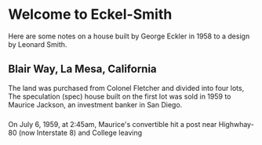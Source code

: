 # Welcome to Eckel-Smith

Here are some notes on a house built by George Eckler in 1958 to a design by Leonard Smith. 

## Blair Way, La Mesa, California

The land was purchased from Colonel Fletcher and divided into four lots, The speculation (spec) house built on the first lot was sold in 1959 to Maurice Jackson, an investment banker in San Diego.

### 

On July 6, 1959, at 2:45am, Maurice's convertible hit a post near Highwhay-80 (now Interstate 8) and College leaving 
